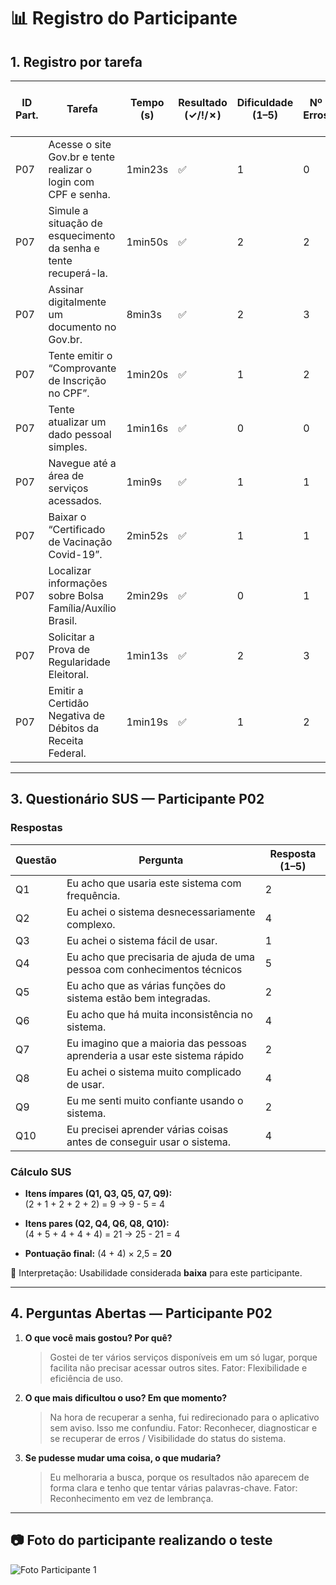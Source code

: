 # 📊 Registro do Participante 

## 1. Registro por tarefa
| ID Part. | Tarefa | Tempo (s) | Resultado (✓/!/✗) | Dificuldade (1–5) | Nº Erros | Nº Pedidos de Ajuda | Observações |
|----------|--------|-----------|--------------------|-------------------|----------|---------------------|-------------|
| P07 | Acesse o site Gov.br e tente realizar o login com CPF e senha. | 1min23s | ✅ | 1 | 0 | 0 |- |
| P07 | Simule a situação de esquecimento da senha e tente recuperá-la. | 1min50s | ✅ | 2 | 2 | 1 | - |
| P07| Assinar digitalmente um documento no Gov.br. | 8min3s | ✅ | 2 | 3 | 1 |-  |
| P07 | Tente emitir o “Comprovante de Inscrição no CPF”. | 1min20s | ✅ | 1 | 2 | 0 | -|
| P07 | Tente atualizar um dado pessoal simples. | 1min16s | ✅ | 0 | 0 | 0 | - |
| P07 | Navegue até a área de serviços acessados. | 1min9s | ✅ | 1 | 1 | 0 | - |
| P07 | Baixar o “Certificado de Vacinação Covid-19”. | 2min52s | ✅ | 1 | 1 | 0 | -|
| P07 | Localizar informações sobre Bolsa Família/Auxílio Brasil. | 2min29s | ✅ | 0 | 1 | 0 | - |
| P07 | Solicitar a Prova de Regularidade Eleitoral. | 1min13s | ✅ | 2 | 3 | 1 | - |
| P07 | Emitir a Certidão Negativa de Débitos da Receita Federal. | 1min19s | ✅ | 1 | 2 | 0 |- |

---

## 3. Questionário SUS — Participante P02

### Respostas
| Questão | Pergunta                                                                 | Resposta (1–5) |
|---------|---------------------------------------------------------------------------|----------------|
| Q1      | Eu acho que usaria este sistema com frequência.                          | 2              |
| Q2      | Eu achei o sistema desnecessariamente complexo.                          | 4              |
| Q3      | Eu achei o sistema fácil de usar.                                        | 1              |
| Q4      | Eu acho que precisaria de ajuda de uma pessoa com conhecimentos técnicos | 5              |
| Q5      | Eu acho que as várias funções do sistema estão bem integradas.           | 2              |
| Q6      | Eu acho que há muita inconsistência no sistema.                          | 4              |
| Q7      | Eu imagino que a maioria das pessoas aprenderia a usar este sistema rápido | 2            |
| Q8      | Eu achei o sistema muito complicado de usar.                             | 4            |
| Q9      | Eu me senti muito confiante usando o sistema.                            | 2              |
| Q10     | Eu precisei aprender várias coisas antes de conseguir usar o sistema.    | 4            |

### Cálculo SUS
- **Itens ímpares (Q1, Q3, Q5, Q7, Q9):**  
  (2 + 1 + 2 + 2 + 2) = 9 → 9 - 5 = 4  

- **Itens pares (Q2, Q4, Q6, Q8, Q10):**  
  (4 + 5 + 4 + 4 + 4) = 21 → 25 - 21 = 4  

- **Pontuação final:** (4 + 4) × 2,5 = **20**

📌 Interpretação: Usabilidade considerada **baixa** para este participante.

---

## 4. Perguntas Abertas — Participante P02

1. **O que você mais gostou? Por quê?**  
   > Gostei de ter vários serviços disponíveis em um só lugar, porque facilita não precisar acessar outros sites.
Fator: Flexibilidade e eficiência de uso.  

2. **O que mais dificultou o uso? Em que momento?**  
   > Na hora de recuperar a senha, fui redirecionado para o aplicativo sem aviso. Isso me confundiu.
Fator: Reconhecer, diagnosticar e se recuperar de erros / Visibilidade do status do sistema. 

3. **Se pudesse mudar uma coisa, o que mudaria?**  
   > Eu melhoraria a busca, porque os resultados não aparecem de forma clara e tenho que tentar várias palavras-chave.
Fator: Reconhecimento em vez de lembrança.  

---

## 📷 Foto do participante realizando o teste

![Foto Participante 1](https://github.com/user-attachments/assets/30c8369c-ca87-4a76-ab6b-c2018f77ec68)

